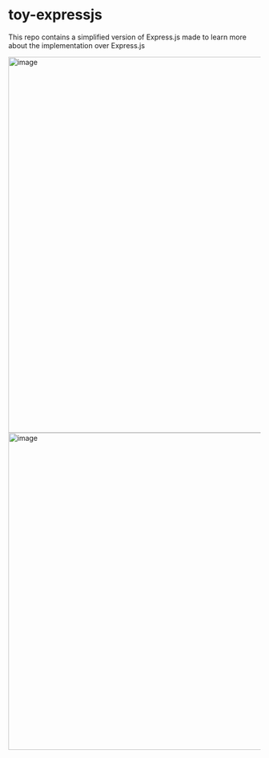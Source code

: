 # toy-expressjs

This repo contains a simplified version of Express.js made to learn more about the implementation over Express.js

<img width="749" alt="image" src="https://user-images.githubusercontent.com/13680266/233731923-9ded07b0-7c65-4608-ae12-e5d97c879c7e.png">

<img width="632" alt="image" src="https://user-images.githubusercontent.com/13680266/235378507-4fbd8cff-a1ea-4875-9304-fb2c3eb06e8d.png">
